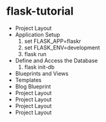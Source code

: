 # flask-tutorial
* Project Layout
* Application Setup
  1. set FLASK_APP=flaskr
  2. set FLASK_ENV=development
  2. flask run
* Define and Access the Database
  1. flask init-db
* Blueprints and Views
* Templates
* Blog Blueprint
* Project Layout
* Project Layout
* Project Layout
* Project Layout
